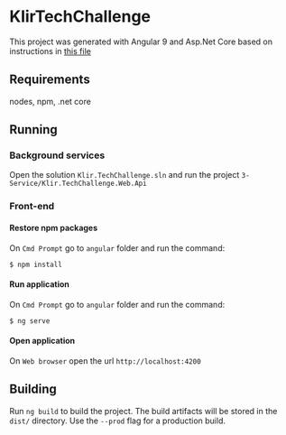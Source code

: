 # KlirTechChallenge
This project was generated with Angular 9 and Asp.Net Core based on instructions in [this file](/KlirTechChallenge.pdf)

## Requirements
nodes, npm, .net core

## Running
### Background services
Open the solution `Klir.TechChallenge.sln` and run the project `3-Service/Klir.TechChallenge.Web.Api`

### Front-end
#### Restore npm packages
On `Cmd Prompt` go to `angular` folder and run the command:
```
$ npm install
```
#### Run application
On `Cmd Prompt` go to `angular` folder and run the command:
```
$ ng serve
```
#### Open application
On `Web browser` open the url `http://localhost:4200`

## Building
Run `ng build` to build the project. The build artifacts will be stored in the `dist/` directory. Use the `--prod` flag for a production build.